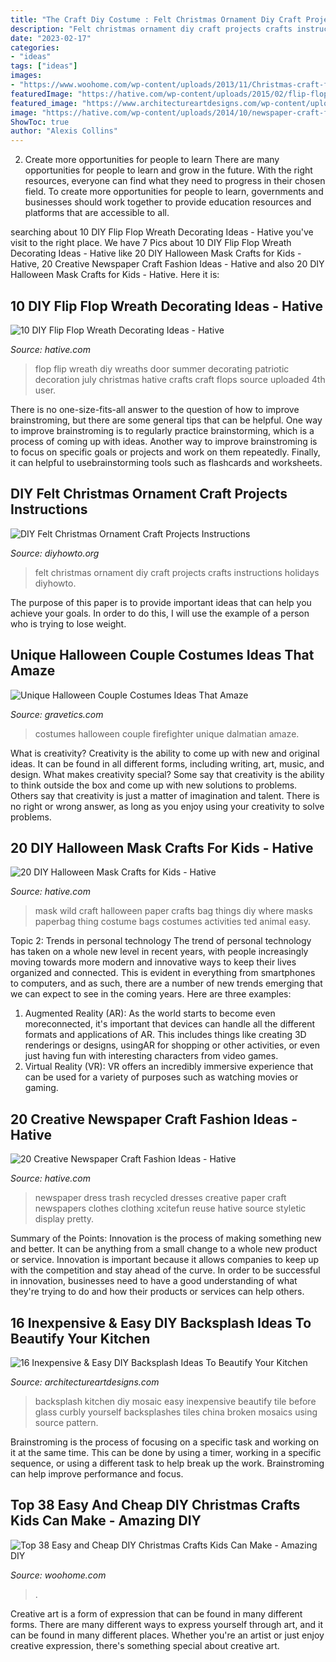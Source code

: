```yaml
---
title: "The Craft Diy Costume : Felt Christmas Ornament Diy Craft Projects Crafts Instructions Holidays Diyhowto"
description: "Felt christmas ornament diy craft projects crafts instructions holidays diyhowto"
date: "2023-02-17"
categories:
- "ideas"
tags: ["ideas"]
images:
- "https://www.woohome.com/wp-content/uploads/2013/11/Christmas-craft-for-kids-32.jpg"
featuredImage: "https://hative.com/wp-content/uploads/2015/02/flip-flop-wreath-ideas/6-diy-flip-flop-wreath-decorating-ideas.jpg"
featured_image: "https://www.architectureartdesigns.com/wp-content/uploads/2016/04/10-23.jpg"
image: "https://hative.com/wp-content/uploads/2014/10/newspaper-craft-fashion-ideas/15-creative-newspaper-craft-fashion-ideas.jpg"
ShowToc: true
author: "Alexis Collins"
---
```



2) Create more opportunities for people to learn
There are many opportunities for people to learn and grow in the future. With the right resources, everyone can find what they need to progress in their chosen field. To create more opportunities for people to learn, governments and businesses should work together to provide education resources and platforms that are accessible to all.

	

		
searching about 10 DIY Flip Flop Wreath Decorating Ideas - Hative you've visit to the right place. We have 7 Pics about 10 DIY Flip Flop Wreath Decorating Ideas - Hative like 20 DIY Halloween Mask Crafts for Kids - Hative, 20 Creative Newspaper Craft Fashion Ideas - Hative and also 20 DIY Halloween Mask Crafts for Kids - Hative. Here it is:
		
    
## 10 DIY Flip Flop Wreath Decorating Ideas - Hative

<img loading=lazy src="https://hative.com/wp-content/uploads/2015/02/flip-flop-wreath-ideas/6-diy-flip-flop-wreath-decorating-ideas.jpg" onerror="this.onerror=null;this.src='https://tse4.mm.bing.net/th?id=OIP.xvZDEkE53Q-p7DIlZse9iQHaJ6&amp;pid=15.1';" alt="10 DIY Flip Flop Wreath Decorating Ideas - Hative">

_Source: hative.com_

>flop flip wreath diy wreaths door summer decorating patriotic decoration july christmas hative crafts craft flops source uploaded 4th user. 

	

There is no one-size-fits-all answer to the question of how to improve brainstroming, but there are some general tips that can be helpful. One way to improve brainstroming is to regularly practice brainstorming, which is a process of coming up with ideas. Another way to improve brainstroming is to focus on specific goals or projects and work on them repeatedly. Finally, it can helpful to usebrainstorming tools such as flashcards and worksheets.

    
## DIY Felt Christmas Ornament Craft Projects Instructions

<img loading=lazy src="http://www.diyhowto.org/wp-content/uploads/DIYHowto-DIY-Felt-Christmas-Ornament-Craft-Projects-Instructions-20.jpg" onerror="this.onerror=null;this.src='https://tse3.mm.bing.net/th?id=OIP.JdSjzkkuskSg7ck6n6izRQHaRJ&amp;pid=15.1';" alt="DIY Felt Christmas Ornament Craft Projects Instructions">

_Source: diyhowto.org_

>felt christmas ornament diy craft projects crafts instructions holidays diyhowto. 

	

The purpose of this paper is to provide important ideas that can help you achieve your goals. In order to do this, I will use the example of a person who is trying to lose weight.

    
## Unique Halloween Couple Costumes Ideas That Amaze

<img loading=lazy src="https://www.gravetics.com/wp-content/uploads/2017/07/Dalmatian-Firefighter.jpg" onerror="this.onerror=null;this.src='https://tse2.mm.bing.net/th?id=OIP.2GyKmF6GvnY-WS6n4MIymwHaJ4&amp;pid=15.1';" alt="Unique Halloween Couple Costumes Ideas That Amaze">

_Source: gravetics.com_

>costumes halloween couple firefighter unique dalmatian amaze. 

	

What is creativity?
Creativity is the ability to come up with new and original ideas. It can be found in all different forms, including writing, art, music, and design. What makes creativity special? Some say that creativity is the ability to think outside the box and come up with new solutions to problems. Others say that creativity is just a matter of imagination and talent. There is no right or wrong answer, as long as you enjoy using your creativity to solve problems.

    
## 20 DIY Halloween Mask Crafts For Kids - Hative

<img loading=lazy src="https://hative.com/wp-content/uploads/2014/10/diy-halloween-mask-crafts/20-paperbag-mask.jpg" onerror="this.onerror=null;this.src='https://tse3.mm.bing.net/th?id=OIP.w9EeT0ItM-X6WRgS_7qnhQHaLH&amp;pid=15.1';" alt="20 DIY Halloween Mask Crafts for Kids - Hative">

_Source: hative.com_

>mask wild craft halloween paper crafts bag things diy where masks paperbag thing costume bags costumes activities ted animal easy. 

	

Topic 2: Trends in personal technology
The trend of personal technology has taken on a whole new level in recent years, with people increasingly moving towards more modern and innovative ways to keep their lives organized and connected. This is evident in everything from smartphones to computers, and as such, there are a number of new trends emerging that we can expect to see in the coming years. Here are three examples: 
1) Augmented Reality (AR): As the world starts to become even moreconnected, it's important that devices can handle all the different formats and applications of AR. This includes things like creating 3D renderings or designs, usingAR for shopping or other activities, or even just having fun with interesting characters from video games. 
2) Virtual Reality (VR): VR offers an incredibly immersive experience that can be used for a variety of purposes such as watching movies or gaming.

    
## 20 Creative Newspaper Craft Fashion Ideas - Hative

<img loading=lazy src="https://hative.com/wp-content/uploads/2014/10/newspaper-craft-fashion-ideas/15-creative-newspaper-craft-fashion-ideas.jpg" onerror="this.onerror=null;this.src='https://tse4.mm.bing.net/th?id=OIP.IejDamsUQNQSrqNCzMfXuQHaKo&amp;pid=15.1';" alt="20 Creative Newspaper Craft Fashion Ideas - Hative">

_Source: hative.com_

>newspaper dress trash recycled dresses creative paper craft newspapers clothes clothing xcitefun reuse hative source styletic display pretty. 

	

Summary of the Points:
Innovation is the process of making something new and better. It can be anything from a small change to a whole new product or service. Innovation is important because it allows companies to keep up with the competition and stay ahead of the curve. In order to be successful in innovation, businesses need to have a good understanding of what they're trying to do and how their products or services can help others.

    
## 16 Inexpensive &amp; Easy DIY Backsplash Ideas To Beautify Your Kitchen

<img loading=lazy src="https://www.architectureartdesigns.com/wp-content/uploads/2016/04/10-23.jpg" onerror="this.onerror=null;this.src='https://tse1.mm.bing.net/th?id=OIP.qEZ2tJxQJcVMrd5oGqt6mAHaFn&amp;pid=15.1';" alt="16 Inexpensive &amp; Easy DIY Backsplash Ideas To Beautify Your Kitchen">

_Source: architectureartdesigns.com_

>backsplash kitchen diy mosaic easy inexpensive beautify tile before glass curbly yourself backsplashes tiles china broken mosaics using source pattern. 

	

Brainstroming is the process of focusing on a specific task and working on it at the same time. This can be done by using a timer, working in a specific sequence, or using a different task to help break up the work. Brainstroming can help improve performance and focus.

    
## Top 38 Easy And Cheap DIY Christmas Crafts Kids Can Make - Amazing DIY

<img loading=lazy src="https://www.woohome.com/wp-content/uploads/2013/11/Christmas-craft-for-kids-32.jpg" onerror="this.onerror=null;this.src='https://tse3.mm.bing.net/th?id=OIP.UjzFaeeIO1UnGsVGm0HT-wHaJ7&amp;pid=15.1';" alt="Top 38 Easy and Cheap DIY Christmas Crafts Kids Can Make - Amazing DIY">

_Source: woohome.com_

>. 

	

Creative art is a form of expression that can be found in many different forms. There are many different ways to express yourself through art, and it can be found in many different places. Whether you're an artist or just enjoy creative expression, there's something special about creative art.

